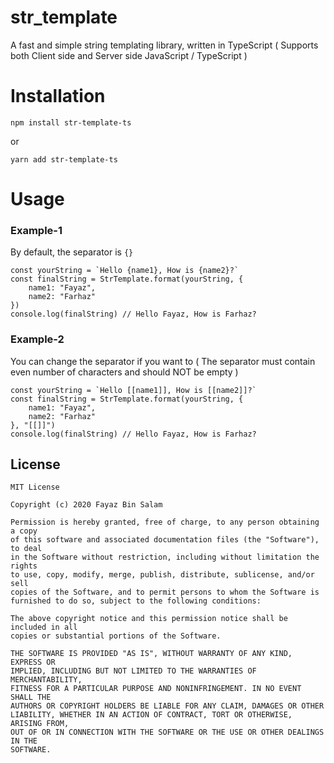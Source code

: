 # str_template
A fast and simple string templating library, written in TypeScript ( Supports both Client side and Server side JavaScript / TypeScript )

# Installation

```
npm install str-template-ts
```

or

```
yarn add str-template-ts
```

# Usage
### Example-1
By default, the separator is `{}`

```
const yourString = `Hello {name1}, How is {name2}?`
const finalString = StrTemplate.format(yourString, {
    name1: "Fayaz",
    name2: "Farhaz"
})
console.log(finalString) // Hello Fayaz, How is Farhaz?
```

### Example-2
You can change the separator if you want to ( The separator must contain even number of characters and should NOT be empty )

```
const yourString = `Hello [[name1]], How is [[name2]]?`
const finalString = StrTemplate.format(yourString, {
    name1: "Fayaz",
    name2: "Farhaz"
}, "[[]]")
console.log(finalString) // Hello Fayaz, How is Farhaz?
```

## License

```
MIT License

Copyright (c) 2020 Fayaz Bin Salam

Permission is hereby granted, free of charge, to any person obtaining a copy
of this software and associated documentation files (the "Software"), to deal
in the Software without restriction, including without limitation the rights
to use, copy, modify, merge, publish, distribute, sublicense, and/or sell
copies of the Software, and to permit persons to whom the Software is
furnished to do so, subject to the following conditions:

The above copyright notice and this permission notice shall be included in all
copies or substantial portions of the Software.

THE SOFTWARE IS PROVIDED "AS IS", WITHOUT WARRANTY OF ANY KIND, EXPRESS OR
IMPLIED, INCLUDING BUT NOT LIMITED TO THE WARRANTIES OF MERCHANTABILITY,
FITNESS FOR A PARTICULAR PURPOSE AND NONINFRINGEMENT. IN NO EVENT SHALL THE
AUTHORS OR COPYRIGHT HOLDERS BE LIABLE FOR ANY CLAIM, DAMAGES OR OTHER
LIABILITY, WHETHER IN AN ACTION OF CONTRACT, TORT OR OTHERWISE, ARISING FROM,
OUT OF OR IN CONNECTION WITH THE SOFTWARE OR THE USE OR OTHER DEALINGS IN THE
SOFTWARE.
```
